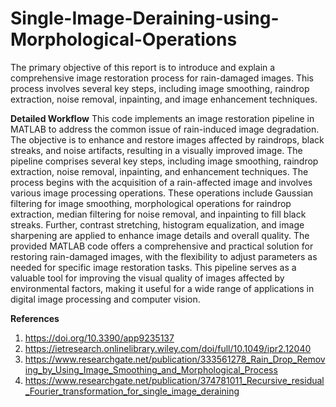 # Single-Image-Deraining-using-Morphological-Operations
The primary objective of this report is to introduce and explain a comprehensive image restoration process for rain-damaged images. This process involves several key steps, including image smoothing, raindrop extraction, noise removal, inpainting, and image enhancement techniques.

**Detailed Workflow**
This code implements an image restoration pipeline in MATLAB to address the common issue of rain-induced image degradation. The objective is to enhance and restore images affected by raindrops, black streaks, and noise artifacts, resulting in a visually improved image. The pipeline comprises several key steps, including image smoothing, raindrop extraction, noise removal, inpainting, and enhancement techniques. The process begins with the acquisition of a rain-affected image and involves various image processing operations. These operations include Gaussian filtering for image smoothing, morphological operations for raindrop extraction, median filtering for noise removal, and inpainting to fill black streaks. Further, contrast stretching, histogram equalization, and image sharpening are applied to enhance image details and overall quality. 
The provided MATLAB code offers a comprehensive and practical solution for restoring rain-damaged images, with the flexibility to adjust parameters as needed for specific image restoration tasks.
This pipeline serves as a valuable tool for improving the visual quality of images affected by environmental factors, making it useful for a wide range of applications in digital image processing and computer vision.

**References**
1. https://doi.org/10.3390/app9235137
2. https://ietresearch.onlinelibrary.wiley.com/doi/full/10.1049/ipr2.12040
3. https://www.researchgate.net/publication/333561278_Rain_Drop_Removing_by_Using_Image_Smoothing_and_Morphological_Process
4. https://www.researchgate.net/publication/374781011_Recursive_residual_Fourier_transformation_for_single_image_deraining
